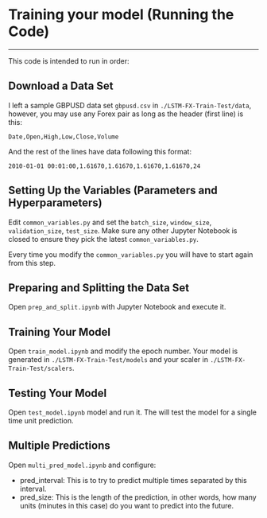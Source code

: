 # Training your model (Running the Code)
---
This code is intended to run in order:
## Download a Data Set
I left a sample GBPUSD data set `gbpusd.csv` in `./LSTM-FX-Train-Test/data`, however, you may use any Forex pair as long as the header (first line) is this:
```
Date,Open,High,Low,Close,Volume
```
And the rest of the lines have data following this format:
```
2010-01-01 00:01:00,1.61670,1.61670,1.61670,1.61670,24
```
## Setting Up the Variables (Parameters and Hyperparameters)
Edit `common_variables.py` and set the `batch_size`, `window_size`, `validation_size`, `test_size`. Make sure any other Jupyter Notebook is closed to ensure they pick the latest `common_variables.py`.

Every time you modify the `common_variables.py` you will have to start again from this step.

## Preparing and Splitting the Data Set
Open `prep_and_split.ipynb` with Jupyter Notebook and execute it.
## Training Your Model
Open `train_model.ipynb` and modify the epoch number. Your model is generated in `./LSTM-FX-Train-Test/models` and your scaler in `./LSTM-FX-Train-Test/scalers`.
## Testing Your Model
Open `test_model.ipynb` model and run it. The will test the model for a single time unit prediction.
## Multiple Predictions
Open `multi_pred_model.ipynb` and configure:
- pred_interval: This is to try to predict multiple times separated by this interval.
- pred_size: This is the length of the prediction, in other words, how many units (minutes in this case) do you want to predict into the future.